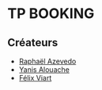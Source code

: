 # TP BOOKING

## Créateurs

- [Raphaël Azevedo](https://github.com/RaphaelAZ)
- [Yanis Alouache](https://github.com/Yannis-Alouache)
- [Félix Viart](https://github.com/ViartFelix)